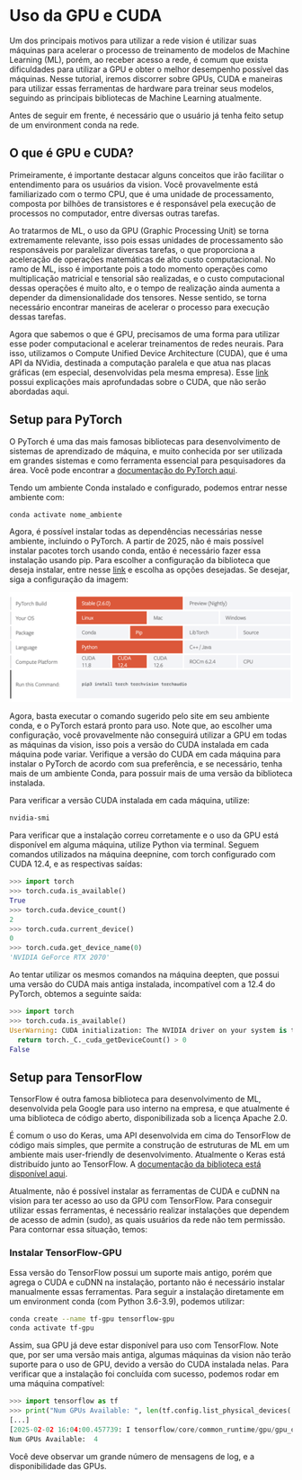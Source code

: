 # Uso da GPU e CUDA

Um dos principais motivos para utilizar a rede vision é utilizar suas máquinas para acelerar o processo de treinamento de modelos de Machine Learning (ML), porém, ao receber acesso a rede, é comum que exista dificuldades para utilizar a GPU e obter o melhor desempenho possível das máquinas. Nesse tutorial, iremos discorrer sobre GPUs, CUDA e maneiras para utilizar essas ferramentas de hardware para treinar seus modelos, seguindo as principais bibliotecas de Machine Learning atualmente.

Antes de seguir em frente, é necessário que o usuário já tenha feito setup de um environment conda na rede.

## O que é GPU e CUDA?

Primeiramente, é importante destacar alguns conceitos que irão facilitar o entendimento para os usuários da vision. Você provavelmente está familiarizado com o termo CPU, que é uma unidade de processamento, composta por bilhões de transistores e é responsável pela execução de processos no computador, entre diversas outras tarefas.

Ao tratarmos de ML, o uso da GPU (Graphic Processing Unit) se torna extremamente relevante, isso pois essas unidades de processamento são responsáveis por paralelizar diversas tarefas, o que proporciona a aceleração de operações matemáticas de alto custo computacional. No ramo de ML, isso é importante pois a todo momento operações como multiplicação matricial e tensorial são realizadas, e o custo computacional dessas operações é muito alto, e o tempo de realização ainda aumenta a depender da dimensionalidade dos tensores. Nesse sentido, se torna necessário encontrar maneiras de acelerar o processo para execução dessas tarefas.

Agora que sabemos o que é GPU, precisamos de uma forma para utilizar esse poder computacional e acelerar treinamentos de redes neurais. Para isso, utilizamos o Compute Unified Device Architecture (CUDA), que é uma API da NVidia, destinada a computação paralela e que atua nas placas gráficas (em especial, desenvolvidas pela mesma empresa). Esse [link](https://pt.wikipedia.org/wiki/CUDA) possui explicações mais aprofundadas sobre o CUDA, que não serão abordadas aqui.

## Setup para PyTorch

O PyTorch é uma das mais famosas bibliotecas para desenvolvimento de sistemas de aprendizado de máquina, e muito conhecida por ser utilizada em grandes sistemas e como ferramenta essencial para pesquisadores da área. Você pode encontrar a [documentação do PyTorch aqui](https://pytorch.org/).

Tendo um ambiente Conda instalado e configurado, podemos entrar nesse ambiente com:

```bash
conda activate nome_ambiente
```

Agora, é possível instalar todas as dependências necessárias nesse ambiente, incluindo o PyTorch. A partir de 2025, não é mais possível instalar pacotes torch usando conda, então é necessário fazer essa instalação usando pip. Para escolher a configuração da biblioteca que deseja instalar, entre nesse [link](https://pytorch.org/get-started/locally/) e escolha as opções desejadas. Se desejar, siga a configuração da imagem:

![PyTorch config](../images/pytorch-getting-started.png)

Agora, basta executar o comando sugerido pelo site em seu ambiente conda, e o PyTorch estará pronto para uso. Note que, ao escolher uma configuração, você provavelmente não conseguirá utilizar a GPU em todas as máquinas da vision, isso pois a versão do CUDA instalada em cada máquina pode variar. Verifique a versão do CUDA em cada máquina para instalar o PyTorch de acordo com sua preferência, e se necessário, tenha mais de um ambiente Conda, para possuir mais de uma versão da biblioteca instalada.

Para verificar a versão CUDA instalada em cada máquina, utilize: 

```bash
nvidia-smi
```

Para verificar que a instalação correu corretamente e o uso da GPU está disponível em alguma máquina, utilize Python via terminal. Seguem comandos utilizados na máquina deepnine, com torch configurado com CUDA 12.4, e as respectivas saídas:

```python
>>> import torch
>>> torch.cuda.is_available()
True
>>> torch.cuda.device_count()
2
>>> torch.cuda.current_device()
0
>>> torch.cuda.get_device_name(0)
'NVIDIA GeForce RTX 2070'
```

Ao tentar utilizar os mesmos comandos na máquina deepten, que possui uma versão do CUDA mais antiga instalada, incompatível com a 12.4 do PyTorch, obtemos a seguinte saída:

```python
>>> import torch
>>> torch.cuda.is_available()
UserWarning: CUDA initialization: The NVIDIA driver on your system is too old (found version 11020). Please update your GPU driver by downloading and installing a new version from the URL: http://www.nvidia.com/Download/index.aspx Alternatively, go to: https://pytorch.org to install a PyTorch version that has been compiled with your version of the CUDA driver. (Triggered internally at /opt/conda/conda-bld/pytorch_1720538435607/work/c10/cuda/CUDAFunctions.cpp:108.)
  return torch._C._cuda_getDeviceCount() > 0
False
```

## Setup para TensorFlow

TensorFlow é outra famosa biblioteca para desenvolvimento de ML, desenvolvida pela Google para uso interno na empresa, e que atualmente é uma biblioteca de código aberto, disponibilizada sob a licença Apache 2.0. 

É comum o uso do Keras, uma API desenvolvida em cima do TensorFlow de código mais simples, que permite a construção de estruturas de ML em um ambiente mais user-friendly de desenvolvimento. Atualmente o Keras está distribuído junto ao TensorFlow. A [documentação da biblioteca está disponível aqui](https://www.tensorflow.org/?hl=pt-br).

Atualmente, não é possível instalar as ferramentas de CUDA e cuDNN na vision para ter acesso ao uso da GPU com TensorFlow. Para conseguir utilizar essas ferramentas, é necessário realizar instalações que dependem de acesso de admin (sudo), as quais usuários da rede não tem permissão. Para contornar essa situação, temos:

### Instalar TensorFlow-GPU

Essa versão do TensorFlow possui um suporte mais antigo, porém que agrega o CUDA e cuDNN na instalação, portanto não é necessário instalar manualmente essas ferramentas. Para seguir a instalação diretamente em um environment conda (com Python 3.6-3.9), podemos utilizar:

```bash
conda create --name tf-gpu tensorflow-gpu
conda activate tf-gpu
```

Assim, sua GPU já deve estar disponível para uso com TensorFlow. Note que, por ser uma versão mais antiga, algumas máquinas da vision não terão suporte para o uso de GPU, devido a versão do CUDA instalada nelas. Para verificar que a instalação foi concluída com sucesso, podemos rodar em uma máquina compatível:

```python
>>> import tensorflow as tf
>>> print("Num GPUs Available: ", len(tf.config.list_physical_devices('GPU')))
[...]
[2025-02-02 16:04:00.457739: I tensorflow/core/common_runtime/gpu/gpu_device.cc:1862] Adding visible gpu devices: 0, 1, 2, 3
Num GPUs Available:  4
```

Você deve observar um grande número de mensagens de log, e a disponibilidade das GPUs.